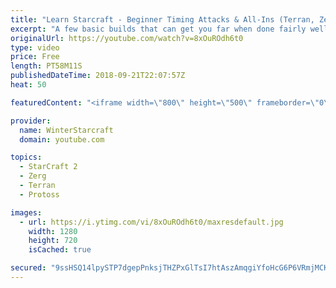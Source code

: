 ```yaml
---
title: "Learn Starcraft - Beginner Timing Attacks & All-Ins (Terran, Zerg & Protoss)"
excerpt: "A few basic builds that can get you far when done fairly well. Also important is how not to overextend and lose everything."
originalUrl: https://youtube.com/watch?v=8xOuROdh6t0
type: video
price: Free
length: PT58M11S
publishedDateTime: 2018-09-21T22:07:57Z
heat: 50

featuredContent: "<iframe width=\"800\" height=\"500\" frameborder=\"0\" src=\"https://www.youtube.com/embed/8xOuROdh6t0\" allow=\"accelerometer; autoplay; encrypted-media; gyroscope; picture-in-picture\" allowfullscreen></iframe>"

provider:
  name: WinterStarcraft
  domain: youtube.com

topics:
  - StarCraft 2
  - Zerg
  - Terran
  - Protoss

images:
  - url: https://i.ytimg.com/vi/8xOuROdh6t0/maxresdefault.jpg
    width: 1280
    height: 720
    isCached: true

secured: "9ssHSQ14lpySTP7dgepPnksjTHZPxGlTsI7htAszAmqgiYfoHcG6P6VRmjMCKqwbfUXkqFaOAbZkc1K0oowfY4vQ7f2jEjcjaRoVVAJFDsEPcmE0druzjaAP4BMYH90O9CRzHqAmapw5IyHA+rA+wRuNZ8ckc3cO+OXmMUsTc1cBLV7tQ6U9W26jp5U+y+g+7qmfCCgG7CPvCp+v9C1Lw7tN6IJNOUOtn9sU+18qUKh7E2E/p1Ml8MjYJt64BOIWe6+hll2IrStsqCqY/bYxNq7xjfrQvSbID/5KspAnHR+ubDvKYUT2G4MtQYRqKvcQMX1SHxt13ST4tvP/cjNpMrtvVwH9zyrb7R+FjFuJSWjaUwNjGx8YVADw/G+rUiIRtakNah+4lhTRrxiS/L0CR8ec+JFq9as+YZ2SNeYc94Y=;b5+fl+uxQc0I2d1KjOtTKQ=="
---
```



